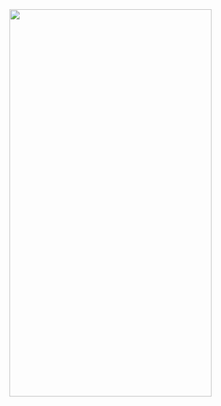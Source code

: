 <img width=360 height=690 src=https://github.com/user-attachments/assets/da16cb62-8129-44b5-8d24-81c6c567182c />
